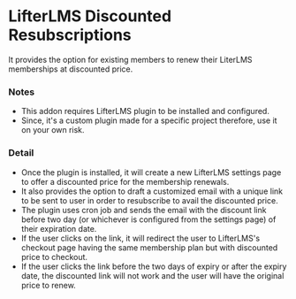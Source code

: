 # LifterLMS Discounted Resubscriptions
It provides the option for existing members to renew their LiterLMS memberships at discounted price.

### Notes
- This addon requires LifterLMS plugin to be installed and configured. 
- Since, it's a custom plugin made for a specific project therefore, use it on your own risk.

### Detail
- Once the plugin is installed, it will create a new LifterLMS settings page to offer a discounted price for the membership renewals.
- It also provides the option to draft a customized email with a unique link to be sent to user in order to resubscribe to avail the discounted price.
- The plugin uses cron job and sends the email with the discount link before two day (or whichever is configured from the settings page) of their expiration date.
- If the user clicks on the link, it will redirect the user to LifterLMS's checkout page having the same membership plan but with discounted price to checkout. 
- If the user clicks the link before the two days of expiry or after the expiry date, the discounted link will not work and the user will have the original price to renew.
